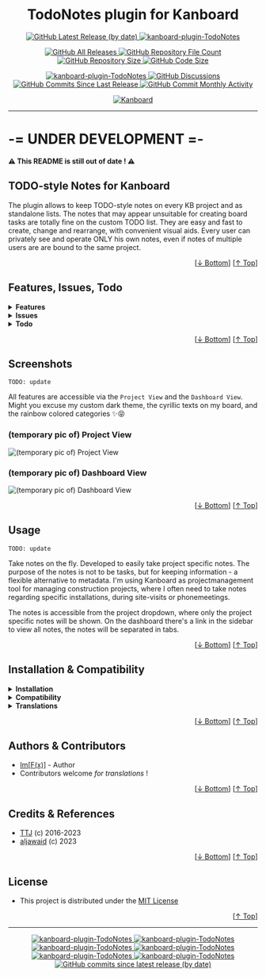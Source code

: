 <h1 name="user-content-readme-top" align="center">TodoNotes plugin for Kanboard</h1>

<p align="center">
    <a href="https://github.com/imfx77/kanboard-plugin-TodoNotes/releases">
        <img src="https://img.shields.io/github/v/release/imfx77/kanboard-plugin-TodoNotes?style=for-the-badge&color=brightgreen" alt="GitHub Latest Release (by date)" title="GitHub Latest Release (by date)">
    </a>
    <a href="https://github.com/imfx77/kanboard-plugin-TodoNotes/blob/master/LICENSE" title="Read License">
        <img src="https://img.shields.io/github/license/imfx77/kanboard-plugin-TodoNotes?style=for-the-badge" alt="kanboard-plugin-TodoNotes">
    </a>
</p>
<p align="center">
    <a href="https://github.com/imfx77/kanboard-plugin-TodoNotes/releases">
        <img src="https://img.shields.io/github/downloads/imfx77/kanboard-plugin-TodoNotes/total?style=for-the-badge&color=orange" alt="GitHub All Releases" title="GitHub All Downloads">
    </a>
    <a href="https://github.com/imfx77/kanboard-plugin-TodoNotes/releases">
        <img src="https://img.shields.io/github/directory-file-count/imfx77/kanboard-plugin-TodoNotes?style=for-the-badge&color=orange" alt="GitHub Repository File Count" title="GitHub Repository File Count">
    </a>
    <a href="https://github.com/imfx77/kanboard-plugin-TodoNotes/releases">
        <img src="https://img.shields.io/github/repo-size/imfx77/kanboard-plugin-TodoNotes?style=for-the-badge&color=orange" alt="GitHub Repository Size" title="GitHub Repository Size">
    </a>
    <a href="https://github.com/imfx77/kanboard-plugin-TodoNotes/releases">
        <img src="https://img.shields.io/github/languages/code-size/imfx77/kanboard-plugin-TodoNotes?style=for-the-badge&color=orange" alt="GitHub Code Size" title="GitHub Code Size">
    </a>
</p>
<p align="center">
    <a href="https://github.com/imfx77/kanboard-plugin-TodoNotes/stargazers" title="View Stargazers">
        <img src="https://img.shields.io/github/stars/imfx77/kanboard-plugin-TodoNotes?logo=github&style=for-the-badge" alt="kanboard-plugin-TodoNotes">
    </a>
    <a href="https://github.com/imfx77/kanboard-plugin-TodoNotes/discussions">
        <img src="https://img.shields.io/github/discussions/imfx77/kanboard-plugin-TodoNotes?style=for-the-badge&color=blue" alt="GitHub Discussions" title="Read Discussions">
    </a>
    <a href="https://github.com/imfx77/kanboard-plugin-TodoNotes/compare">
        <img src="https://img.shields.io/github/commits-since/imfx77/kanboard-plugin-TodoNotes/latest?include_prereleases&style=for-the-badge&color=blue" alt="GitHub Commits Since Last Release" title="GitHub Commits Since Last Release">
    </a>
    <a href="https://github.com/imfx77/kanboard-plugin-TodoNotes/compare">
        <img src="https://img.shields.io/github/commit-activity/m/imfx77/kanboard-plugin-TodoNotes?style=for-the-badge&color=blue" alt="GitHub Commit Monthly Activity" title="GitHub Commit Monthly Activity">
    </a>
</p>
<p align="center">
    <a href="https://github.com/kanboard/kanboard" title="Kanboard - Kanban Project Management Software">
        <img src="https://img.shields.io/badge/Plugin%20for-kanboard-D40000?style=for-the-badge&labelColor=000000" alt="Kanboard">
    </a>
</p>

---

# -= UNDER DEVELOPMENT =-

**⚠ This README is still out of date ! ⚠**

## TODO-style Notes for Kanboard

The plugin allows to keep TODO-style notes on every KB project and as standalone lists.
The notes that may appear unsuitable for creating board tasks are totally fine on the custom TODO list.
They are easy and fast to create, change and rearrange, with convenient visual aids.
Every user can privately see and operate ONLY his own notes, even if notes of multiple users are are bound to the same project.

<p align="right">[<a href="#user-content-readme-bottom">&#8595; Bottom</a>] [<a href="#user-content-readme-top">&#8593; Top</a>]</p>

## Features, Issues, Todo

<details>
    <summary><strong>Features</strong></summary>

```TODO: update```

**Old Take**

- Take notes quickly. Write the note title and press ENTER to save.
- Press TAB in the new note title to show the detailed menu
- Add detailed description to new notes
- Add a category to notes. The category is the same as the projects categories. (Please see the section for bugs)
- Get pie analytic on open and done notes
- Delete all done notes
- One-click for editing notes status (open/in progress/done)
- Edit note title. Click on title, edit and press ENTER
- Press the show more button on a note to see the note details
- Edit an existing notes description. Click on the description, type, press TAB to save
- Change category on existing notes. If you want to remove the category, just choose option 2 (the blank)
- Free sorting. Move the notes around. The sorting is saved.
- Export note to task. (Please see the secton for bugs)
- Generate report for printing notes.
- Filter report on category

**New Take**

- There are custom lists available only to you, and project lists which are automatically defined by the projects you have access to. Even though, notes on a project list are per user - i.e. your notes are visible and manageable only to and by you.
- Editing of the same lists is possible from multiple devices (and users if they have access to the same project), and the lists auto update on 15sec interval. If there are clashes between local and remote changes, the locals are discarded.
- Stat counts are available for every list. those also auto update upon clicking the items as open/in progress/done. Remote change of notes status get updated every 15secs.
- Main list toolbar and each note personal toolbar provide numerous actions, including transfer of notes btw lists and creating a KB board task from note, sorting and colorizing as visuals.
- Useful keyboard shortcuts (for desktop) to create and edit notes fast and easy. Click note checkbox to change its status.  DblClick note to show/hide details. Reordering of notes using drag.
- Finally, all the above functionalities and visualizations are swiftly adapted to work on mobile devices, considering smaller screen and touch input.

</details>
<details>
    <summary><strong>Issues</strong></summary>

```TODO: update```

- Focus on description textarea when pressing TAB on new notes title is not working
- Category is saved as text in database and does not have foreing key to the projects real category table
- Category not updating in title after manually changing the category
- Analytic chart on categories not developed
- Margin bottom not added
- The only folder in the `Template` folder is `todonotes`, and not specified out on `dashboard` etc.
- There is no description of shortcuts (ENTER and TAB key)
- Delete directly on trash button on single note - to fast?
- If note has empty title, it's not possible to change it afterwards
- Analytic is breaking when viewing all projects (js not reloading correctly)
- Exporting note to task: Swimlanes not working. Category not working.
- Div modal for "Delete all done" and "Analytic" is repeated on every reload
- Should disabled projects show on all todonotes page?
- Functions in controller (TodoNotesController) missing variables in () - needed?
- Markups as Kanboard

</details>
<details>
    <summary><strong>Todo</strong></summary>

```TODO: update```

- Implement fault procedures (verify it is number, etc.)
- Adding possibility to attach image from mobile
- Finish exporting notes to task in specific swimlane and with category
- Update styling for a more simplicity view
- Better overview of multiple projects with tabs

</details>

<p align="right">[<a href="#user-content-readme-bottom">&#8595; Bottom</a>] [<a href="#user-content-readme-top">&#8593; Top</a>]</p>

## Screenshots

```TODO: update```

All features are accessible via the `Project View` and the `Dashboard View`.  
Might you excuse my custom dark theme, the cyrillic texts on my board, and the rainbow colored categories ✨😝

### (temporary pic of) Project View

![(temporary pic of) Project View](Screenshots/tempProjectView.png)

### (temporary pic of) Dashboard View

![(temporary pic of) Dashboard View](Screenshots/tempDashboardView.png)

<p align="right">[<a href="#user-content-readme-bottom">&#8595; Bottom</a>] [<a href="#user-content-readme-top">&#8593; Top</a>]</p>

## Usage

```TODO: update```

Take notes on the fly. Developed to easily take project specific notes. The purpose of the notes is not to be tasks, but for keeping information - a flexible alternative to metadata.
I'm using Kanboard as projectmanagement tool for managing construction projects, where I often need to take notes regarding specific installations, during site-visits or phonemeetings.

The notes is accessible from the project dropdown, where only the project specific notes will be shown. On the dashboard there's a link in the sidebar to view all notes, the notes will be separated in tabs.

<p align="right">[<a href="#user-content-readme-bottom">&#8595; Bottom</a>] [<a href="#user-content-readme-top">&#8593; Top</a>]</p>

## Installation & Compatibility

<details>
    <summary><strong>Installation</strong></summary>

- Install via the **Kanboard Plugin Directory** or see [INSTALL.md](INSTALL.md)
- Read the full [**Changelog**](changelog.md "See changes") to see the latest updates

</details>
<details>
    <summary><strong>Compatibility</strong></summary>

- Requires [Kanboard](https://github.com/kanboard/kanboard "Kanboard - Kanban Project Management Software") ≥`1.2.33`
- **Other Plugins & Action Plugins**
  - _No known issues_
- **Core Files & Templates**
  - `0` Template override
  - _No database changes_

</details>
<details>
    <summary><strong>Translations</strong></summary>

- _Translation for `en_US` is the default_, currently there are no other translation packs.

</details>

<p align="right">[<a href="#user-content-readme-bottom">&#8595; Bottom</a>] [<a href="#user-content-readme-top">&#8593; Top</a>]</p>

## Authors & Contributors

- [Im[F(x)]](https://github.com/imfx77) - Author
- Contributors welcome _for translations_ !

<p align="right">[<a href="#user-content-readme-bottom">&#8595; Bottom</a>] [<a href="#user-content-readme-top">&#8593; Top</a>]</p>

## Credits & References

- [TTJ](https://github.com/ThomasTJdev) (c) 2016-2023
- [aljawaid](https://github.com/aljawaid) (c) 2023

<p align="right">[<a href="#user-content-readme-bottom">&#8595; Bottom</a>] [<a href="#user-content-readme-top">&#8593; Top</a>]</p>

## License

- This project is distributed under the [MIT License](LICENSE "Read The MIT license")

<p align="right">[<a href="#user-content-readme-top">&#8593; Top</a>]</p>

---

<p align="center">
    <a href="https://github.com/imfx77/kanboard-plugin-TodoNotes/stargazers" title="View Stargazers">
        <img src="https://img.shields.io/github/stars/imfx77/kanboard-plugin-TodoNotes?logo=github&style=flat-square" alt="kanboard-plugin-TodoNotes">
    </a>
    <a href="https://github.com/imfx77/kanboard-plugin-TodoNotes/forks" title="See Forks">
        <img src="https://img.shields.io/github/forks/imfx77/kanboard-plugin-TodoNotes?logo=github&style=flat-square" alt="kanboard-plugin-TodoNotes">
    </a>
    <a href="https://github.com/imfx77/kanboard-plugin-TodoNotes/blob/master/LICENSE" title="Read License">
        <img src="https://img.shields.io/github/license/imfx77/kanboard-plugin-TodoNotes?style=flat-square" alt="kanboard-plugin-TodoNotes">
    </a>
    <a href="https://github.com/imfx77/kanboard-plugin-TodoNotes/issues" title="Open Issues">
        <img src="https://img.shields.io/github/issues-raw/imfx77/kanboard-plugin-TodoNotes?style=flat-square" alt="kanboard-plugin-TodoNotes">
    </a>
    <a href="https://github.com/imfx77/kanboard-plugin-TodoNotes/issues?q=is%3Aissue+is%3Aclosed" title="Closed Issues">
        <img src="https://img.shields.io/github/issues-closed/imfx77/kanboard-plugin-TodoNotes?style=flat-square" alt="kanboard-plugin-TodoNotes">
    </a>
    <a href="https://github.com/imfx77/kanboard-plugin-TodoNotes/discussions" title="Read Discussions">
        <img src="https://img.shields.io/github/discussions/imfx77/kanboard-plugin-TodoNotes?style=flat-square" alt="kanboard-plugin-TodoNotes">
    </a>
    <a href="https://github.com/imfx77/kanboard-plugin-TodoNotes/compare/" title="Latest Commits">
        <img alt="GitHub commits since latest release (by date)" src="https://img.shields.io/github/commits-since/imfx77/kanboard-plugin-TodoNotes/latest?style=flat-square">
    </a>
</p>

<a name="user-content-readme-bottom"></a>
